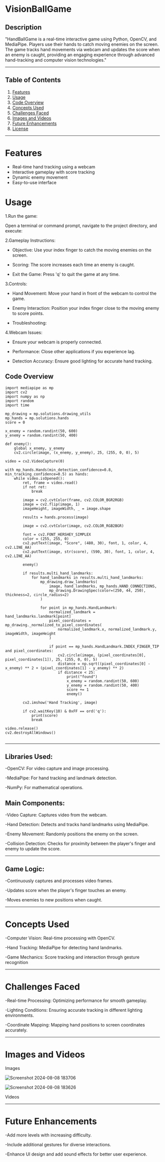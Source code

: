 # VisionBallGame

##  Description
"HandBallGame is a real-time interactive game using Python, OpenCV, and MediaPipe. Players use their hands to catch moving enemies on the screen. The game tracks hand movements via webcam and updates the score when an enemy is caught, providing an engaging experience through advanced hand-tracking and computer vision technologies."


--------------------------------------------------------------------------------------------------------------------------------------------------------------------------------------

## Table of Contents


1. [Features](#features)
2. [Usage](#usage)
3. [Code Overview](#code-overview)
4. [Concepts Used](#concepts-used)
5. [Challenges Faced](#challenges-faced)
6. [Images and Videos](#images-and-videos)
7. [Future Enhancements](#future-enhancements)
8. [License](#license)





--------------------------------------------------------------------------------------------------------------------------------------------------------------------------------------

# Features

- Real-time hand tracking using a webcam
- Interactive gameplay with score tracking
- Dynamic enemy movement
- Easy-to-use interface

# Usage

1.Run the game:

  Open a terminal or command prompt, navigate to the project directory, and execute:

2.Gameplay Instructions:

 - Objective: Use your index finger to catch the moving enemies on the screen.

 - Scoring: The score increases each time an enemy is caught.
   
 - Exit the Game: Press 'q' to quit the game at any time.

3.Controls:

 - Hand Movement: Move your hand in front of the webcam to control the game.
   
 - Enemy Interaction: Position your index finger close to the moving enemy to score points.
   
 - Troubleshooting:
   

4.Webcam Issues:

 - Ensure your webcam is properly connected.
   
 - Performance: Close other applications if you experience lag.
   
 - Detection Accuracy: Ensure good lighting for accurate hand tracking.
   

## Code Overview

```
import mediapipe as mp
import cv2
import numpy as np
import random
import time  

mp_drawing = mp.solutions.drawing_utils
mp_hands = mp.solutions.hands
score = 0

x_enemy = random.randint(50, 600)
y_enemy = random.randint(50, 400)

def enemy():
    global x_enemy, y_enemy
    cv2.circle(image, (x_enemy, y_enemy), 25, (255, 0, 0), 5)  

video = cv2.VideoCapture(0)

with mp_hands.Hands(min_detection_confidence=0.8, min_tracking_confidence=0.5) as hands:
    while video.isOpened():
        ret, frame = video.read()
        if not ret:
            break

        image = cv2.cvtColor(frame, cv2.COLOR_BGR2RGB)
        image = cv2.flip(image, 1)
        imageHeight, imageWidth, _ = image.shape

        results = hands.process(image)

        image = cv2.cvtColor(image, cv2.COLOR_RGB2BGR)

        font = cv2.FONT_HERSHEY_SIMPLEX
        color = (255, 255, 0)  
        cv2.putText(image, "Score", (480, 30), font, 1, color, 4, cv2.LINE_AA)
        cv2.putText(image, str(score), (590, 30), font, 1, color, 4, cv2.LINE_AA)

        enemy()

        if results.multi_hand_landmarks:
            for hand_landmarks in results.multi_hand_landmarks:
                mp_drawing.draw_landmarks(
                    image, hand_landmarks, mp_hands.HAND_CONNECTIONS,
                    mp_drawing.DrawingSpec(color=(250, 44, 250), thickness=2, circle_radius=2)
                )

                for point in mp_hands.HandLandmark:
                    normalized_landmark = hand_landmarks.landmark[point]
                    pixel_coordinates = mp_drawing._normalized_to_pixel_coordinates(
                        normalized_landmark.x, normalized_landmark.y, imageWidth, imageHeight
                    )

                    if point == mp_hands.HandLandmark.INDEX_FINGER_TIP and pixel_coordinates:
                        cv2.circle(image, (pixel_coordinates[0], pixel_coordinates[1]), 25, (255, 0, 0), 5)  
                        distance = np.sqrt((pixel_coordinates[0] - x_enemy) ** 2 + (pixel_coordinates[1] - y_enemy) ** 2)
                        if distance < 25:
                            print("found")
                            x_enemy = random.randint(50, 600)
                            y_enemy = random.randint(50, 400)
                            score += 1
                            enemy()

        cv2.imshow('Hand Tracking', image)

        if cv2.waitKey(10) & 0xFF == ord('q'):
            print(score)
            break

video.release()
cv2.destroyAllWindows()


```


--------------------------------------------------------------------------------------------------------------------------------------------------------------------------------------

## Libraries Used:

 -OpenCV: For video capture and image processing.
 
 -MediaPipe: For hand tracking and landmark detection.
 
 -NumPy: For mathematical operations.




## Main Components:

 -Video Capture: Captures video from the webcam.
 
 -Hand Detection: Detects and tracks hand landmarks using MediaPipe.
 
 -Enemy Movement: Randomly positions the enemy on the screen.
 
 -Collision Detection: Checks for proximity between the player's finger and enemy to update the score.




--------------------------------------------------------------------------------------------------------------------------------------------------------------------------------------

## Game Logic:

 -Continuously captures and processes video frames.
 
 -Updates score when the player's finger touches an enemy.
 
 -Moves enemies to new positions when caught.




--------------------------------------------------------------------------------------------------------------------------------------------------------------------------------------

# Concepts Used

 -Computer Vision: Real-time processing with OpenCV.
 
 -Hand Tracking: MediaPipe for detecting hand landmarks.
 
 -Game Mechanics: Score tracking and interaction through gesture recognition


 

--------------------------------------------------------------------------------------------------------------------------------------------------------------------------------------

# Challenges Faced

 -Real-time Processing: Optimizing performance for smooth gameplay.
 
 -Lighting Conditions: Ensuring accurate tracking in different lighting environments.
 
 -Coordinate Mapping: Mapping hand positions to screen coordinates accurately.
 



--------------------------------------------------------------------------------------------------------------------------------------------------------------------------------------
# Images and Videos


Images

![Screenshot 2024-08-08 183706](https://github.com/user-attachments/assets/ac56695e-47b1-44ff-b14b-bfcef9a84e2e)


![Screenshot 2024-08-08 183626](https://github.com/user-attachments/assets/95d003bf-2b2e-49dc-9c3a-4af77a5e3480)


Videos






--------------------------------------------------------------------------------------------------------------------------------------------------------------------------------------


# Future Enhancements

-Add more levels with increasing difficulty.

-Include additional gestures for diverse interactions.

-Enhance UI design and add sound effects for better user experience.





